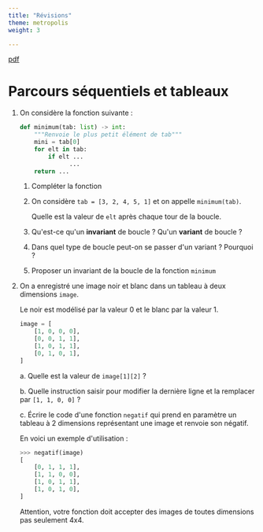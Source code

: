 ```yaml
---
title: "Révisions"
theme: metropolis
weight: 3

---
```


[pdf](./ds3_revisions.pdf)

# Parcours séquentiels et tableaux

1. On considère la fonction suivante :

    ```python
    def minimum(tab: list) -> int:
        """Renvoie le plus petit élément de tab"""
        mini = tab[0]
        for elt in tab:
            if elt ...
                  ...
        return ...
    ```

    1. Compléter la fonction
    2. On considère `tab = [3, 2, 4, 5, 1]` et on appelle `minimum(tab)`. 

        Quelle est la valeur de `elt` après chaque tour de la
        boucle.
    3. Qu'est-ce qu'un **invariant** de boucle ? Qu'un **variant** de boucle ?
    4. Dans quel type de boucle peut-on se passer d'un variant ? Pourquoi ?
    5. Proposer un invariant de la boucle de la fonction `minimum`

5. On a enregistré une image noir et blanc dans un tableau à deux dimensions `image`.

    Le noir est modélisé par la valeur 0 et le blanc par la valeur 1.

    ```python
    image = [ 
        [1, 0, 0, 0],
        [0, 0, 1, 1],
        [1, 0, 1, 1],
        [0, 1, 0, 1],
    ]
    ```

    a. Quelle est la valeur de `image[1][2]` ?

    b. Quelle instruction saisir pour modifier la dernière ligne et la remplacer par `[1, 1, 0, 0]` ?
    
    c. Écrire le code d'une fonction `negatif` qui prend en paramètre un tableau à 2 dimensions
       représentant une image et renvoie son négatif.

      En voici un exemple d'utilisation :

      ```python
      >>> negatif(image)
      [
          [0, 1, 1, 1],
          [1, 1, 0, 0],
          [1, 0, 1, 1],
          [1, 0, 1, 0],
      ]
      ```

      Attention, votre fonction doit accepter des images de toutes dimensions pas seulement 4x4.

